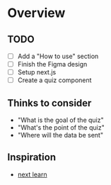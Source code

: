 # Overview

<!-- Todo:add an overview -->

## TODO

* [ ] Add a "How to use" section
* [ ] Finish the Figma design
* [ ] Setup next.js
* [ ] Create a quiz component

## Thinks to consider

* "What is the goal of the quiz"
* "What's the point of the quiz"
* "Where will the data be sent"

## Inspiration

* [next learn](https://nextjs.org/learn/basics/create-nextjs-app/setup)
